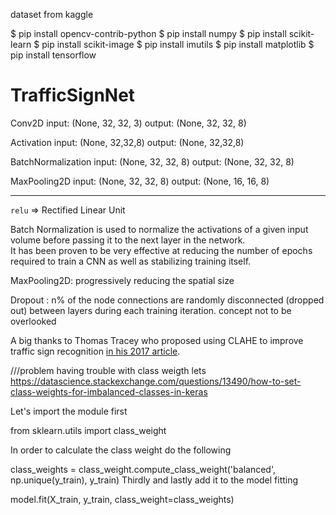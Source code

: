 dataset from kaggle

$ pip install opencv-contrib-python
$ pip install numpy
$ pip install scikit-learn
$ pip install scikit-image
$ pip install imutils
$ pip install matplotlib
$ pip install tensorflow

# TrafficSignNet

Conv2D
input: (None, 32, 32, 3)
output: (None, 32, 32, 8)

Activation
input: (None, 32,32,8)
output: (None, 32,32,8)

BatchNormalization
input: (None, 32, 32, 8)
output: (None, 32, 32, 8)

MaxPooling2D
input: (None, 32, 32, 8)
output: (None, 16, 16, 8)


-----
`relu` => Rectified Linear Unit

Batch Normalization is used to normalize the activations of a given input volume before passing it to the next layer in the network.  
It has been proven to be very effective at reducing the number of epochs required to train a CNN as well as stabilizing training itself.

MaxPooling2D: progressively reducing the spatial size

Dropout : n% of the node connections are randomly disconnected (dropped out) between layers during each training iteration. concept not to be overlooked


A big thanks to Thomas Tracey who proposed using CLAHE to improve traffic sign recognition [in his 2017 article](https://medium.com/@thomastracey/recognizing-traffic-signs-with-cnns-23a4ac66f7a7).

///problem 
having trouble with class weigth 
lets https://datascience.stackexchange.com/questions/13490/how-to-set-class-weights-for-imbalanced-classes-in-keras

Let's import the module first

from sklearn.utils import class_weight

In order to calculate the class weight do the following

class_weights = class_weight.compute_class_weight('balanced',
                                                 np.unique(y_train),
                                                 y_train)
Thirdly and lastly add it to the model fitting

model.fit(X_train, y_train, class_weight=class_weights)

